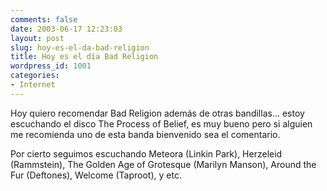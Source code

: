 ```yaml
---
comments: false
date: 2003-06-17 12:23:03
layout: post
slug: hoy-es-el-da-bad-religion
title: Hoy es el día Bad Religion
wordpress_id: 1001
categories:
- Internet
---
```


Hoy quiero recomendar Bad Religion además de otras bandillas… estoy escuchando el disco The Process of Belief, es muy bueno pero si alguien me recomienda uno de esta banda bienvenido sea el comentario.





Por cierto seguimos escuchando Meteora (Linkin Park), Herzeleid (Rammstein), The Golden Age of Grotesque (Marilyn Manson), Around the Fur (Deftones), Welcome (Taproot), y etc.




 
